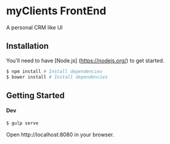 # myClients FrontEnd
A personal CRM like UI

## Installation

You'll need to have [Node.js] (https://nodejs.org/) to get started.

```bash
$ npm install # Install dependencies
$ bower install # Install dependencies
```

## Getting Started

#### Dev
```bash
$ gulp serve
```
Open http://localhost:8080 in your browser.
